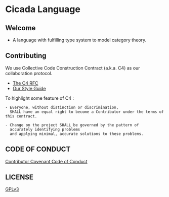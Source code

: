 # Cicada Language

## Welcome

- A language with fulfilling type system to model category theory.

## Contributing

We use Collective Code Construction Contract (a.k.a. C4) as our collaboration protocol.

- [The C4 RFC](https://rfc.zeromq.org/spec:42/C4)
- [Our Style Guide](STYLE-GUIDE.md)

To highlight some feature of C4 :

```
- Everyone, without distinction or discrimination,
  SHALL have an equal right to become a Contributor under the terms of this contract.

- Change on the project SHALL be governed by the pattern of
  accurately identifying problems
  and applying minimal, accurate solutions to these problems.
```

## CODE OF CONDUCT

[Contributor Covenant Code of Conduct](CODE_OF_CONDUCT)

## LICENSE

[GPLv3](LICENSE)
